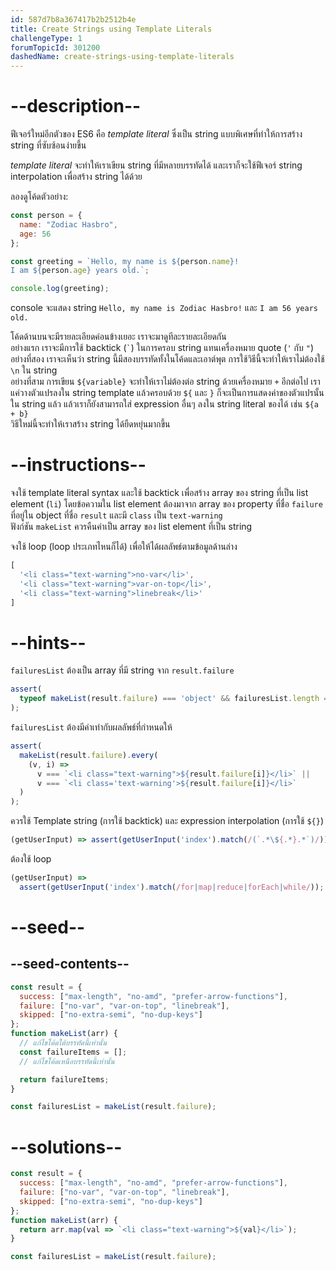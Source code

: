 ```yaml
---
id: 587d7b8a367417b2b2512b4e
title: Create Strings using Template Literals
challengeType: 1
forumTopicId: 301200
dashedName: create-strings-using-template-literals
---
```


# --description--

ฟีเจอร์ใหม่อีกตัวของ ES6 คือ <dfn>template literal</dfn> ซึ่งเป็น string แบบพิเศษที่ทำให้การสร้าง string ที่ซับซ้อนง่ายขึ้น

<dfn>template literal</dfn> จะทำให้เราเขียน string ที่มีหลายบรรทัดได้ และเราก็จะใช้ฟีเจอร์ string interpolation เพื่อสร้าง string ได้ด้วย

ลองดูโค้ดตัวอย่าง:

```js
const person = {
  name: "Zodiac Hasbro",
  age: 56
};

const greeting = `Hello, my name is ${person.name}!
I am ${person.age} years old.`;

console.log(greeting);
```

console จะแสดง string `Hello, my name is Zodiac Hasbro!` และ `I am 56 years old.`

โค้ดด้านบนจะมีรายละเอียดค่อนข้างเยอะ เราจะมาดูทีละรายละเอียดกัน  
อย่างแรก เราจะมีการใช้ backtick (`` ` ``) ในการครอบ string แทนเครื่องหมาย quote (`'` กับ `"`)  
อย่างที่สอง เราจะเห็นว่า string นี้มีสองบรรทัดทั้งในโค้ดและเอาต์พุต การใช้วิธีนี้จะทำให้เราไม่ต้องใช้ `\n` ใน string  
อย่างที่สาม การเขียน `${variable}` จะทำให้เราไม่ต้องต่อ string ด้วยเครื่องหมาย `+` อีกต่อไป เราแค่วางตัวแปรลงใน string template แล้วครอบด้วย `${` และ `}` ก็จะเป็นการแสดงค่าของตัวแปรนั้นใน string แล้ว แล้วเราก็ยังสามารถใส่ expression อื่นๆ ลงใน string literal ของได้ เช่น `${a + b}`  
วิธีใหม่นี้จะทำให้เราสร้าง string ได้ยืดหยุ่นมากขึ้น


# --instructions--

จงใช้ template literal syntax และใช้ backtick เพื่อสร้าง array ของ string ที่เป็น list element (`li`) โดยข้อความใน list element ต้องมาจาก array ของ property ที่ชื่อ `failure` ที่อยู่ใน object ที่ชื่อ `result`  และมี `class` เป็น `text-warning`  
ฟังก์ชัน `makeList` ควรคืนค่าเป็น array ของ list element ที่เป็น string

จงใช้ loop (loop ประเภทไหนก็ได้) เพื่อให้ได้ผลลัพธ์ตามข้อมูลด้านล่าง

```js
[
  '<li class="text-warning">no-var</li>',
  '<li class="text-warning">var-on-top</li>',
  '<li class="text-warning">linebreak</li>'
]
```

# --hints--

`failuresList` ต้องเป็น array ที่มี string จาก `result.failure` 

```js
assert(
  typeof makeList(result.failure) === 'object' && failuresList.length === 3
);
```

`failuresList` ต้องมีค่าเท่ากับผลลัพธ์ที่กำหนดให้

```js
assert(
  makeList(result.failure).every(
    (v, i) =>
      v === `<li class="text-warning">${result.failure[i]}</li>` ||
      v === `<li class='text-warning'>${result.failure[i]}</li>`
  )
);
```

ควรใช้ Template string (การใช้ backtick) และ expression interpolation (การใช้ `${}`)

```js
(getUserInput) => assert(getUserInput('index').match(/(`.*\${.*}.*`)/));
```

ต้องใช้ loop

```js
(getUserInput) =>
  assert(getUserInput('index').match(/for|map|reduce|forEach|while/));
```

# --seed--

## --seed-contents--

```js
const result = {
  success: ["max-length", "no-amd", "prefer-arrow-functions"],
  failure: ["no-var", "var-on-top", "linebreak"],
  skipped: ["no-extra-semi", "no-dup-keys"]
};
function makeList(arr) {
  // แก้ไขโค้ดใต้บรรทัดนี้เท่านั้น
  const failureItems = [];
  // แก้ไขโค้ดเหนือบรรทัดนี้เท่านั้น

  return failureItems;
}

const failuresList = makeList(result.failure);
```

# --solutions--

```js
const result = {
  success: ["max-length", "no-amd", "prefer-arrow-functions"],
  failure: ["no-var", "var-on-top", "linebreak"],
  skipped: ["no-extra-semi", "no-dup-keys"]
};
function makeList(arr) {
  return arr.map(val => `<li class="text-warning">${val}</li>`);
}

const failuresList = makeList(result.failure);
```
